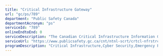 ```yaml
---
title: "Critical Infrastructure Gateway"
url: "gc/ps/789"
department: "Public Safety Canada"
departmentAcronym: "ps"
serviceId: "789"
onlineEndtoEnd: 0
serviceDescription: "The Canadian Critical Infrastructure Information Gateway is a collaborative, unclassified workspace for the critical infrastructure community with the aim of facilitating information sharing in support of building a safer, more secure and more resilient Canada."
serviceUrl: "https://www.publicsafety.gc.ca/cnt/ntnl-scrt/crtcl-nfrstrctr/crtcl-nfrstrtr-gw-en.aspx"
programDescription: "Critical Infrastructure,Cyber Security,Emergency Prevention/Mitigation,Emergency Preparedness"
---
```

